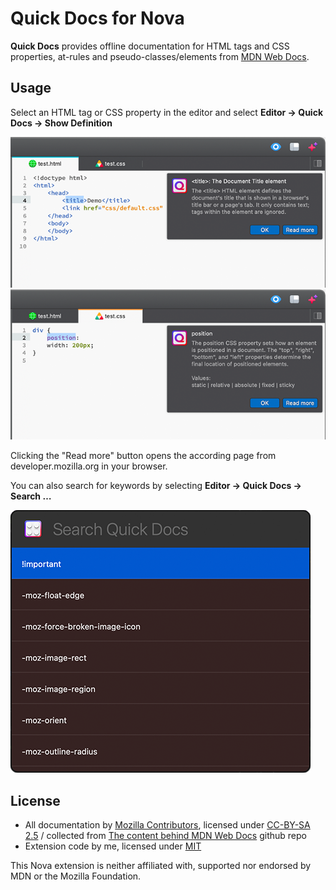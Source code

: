 # Quick Docs for Nova

**Quick Docs** provides offline documentation for HTML tags and CSS properties, at-rules and pseudo-classes/elements from [MDN Web Docs](https://developer.mozilla.org).

## Usage

Select an HTML tag or CSS property in the editor and select **Editor → Quick Docs → Show Definition**

![](https://raw.githubusercontent.com/maxgrafik/QuickDocs.novaextension/main/Images/readme/quickHTML.png)
![](https://raw.githubusercontent.com/maxgrafik/QuickDocs.novaextension/main/Images/readme/quickCSS.png)


Clicking the "Read more" button opens the according page from developer.mozilla.org in your browser.

You can also search for keywords by selecting **Editor → Quick Docs → Search …**

![](https://raw.githubusercontent.com/maxgrafik/QuickDocs.novaextension/main/Images/readme/quickSearch.png)


## License

* All documentation by [Mozilla Contributors](https://developer.mozilla.org/), licensed under [CC-BY-SA 2.5](https://creativecommons.org/licenses/by-sa/2.5/) / collected from [The content behind MDN Web Docs](https://github.com/mdn/content) github repo
* Extension code by me, licensed under [MIT](https://opensource.org/licenses/MIT)

This Nova extension is neither affiliated with, supported nor endorsed by MDN or the Mozilla Foundation.
